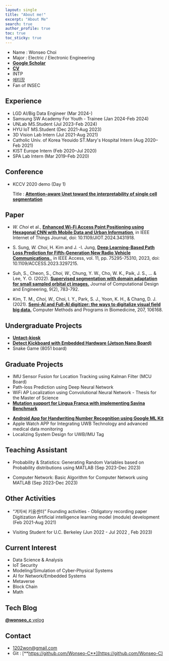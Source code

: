 ```yaml
---
layout: single
title: "About me!"
excerpt: "About Me"
search: true
author_profile: true
toc: true
toc_sticky: true
--- 
```


<!--
## Profile
<center><img src="/assets/img/me.jpg" width="30%" height="30%" style="
border: 1px solid #cab6de;
border-radius: 50%;
padding: 5px;
-moz-border-radius: 50%;
-khtml-border-radius: 50%;
-webkit-border-radius: 50%;
"></center>
-->


* Name : Wonseo Choi
* Major : Electric / Electronic Engineering
* [**Google Scholar**](https://scholar.google.com/citations?user=LvQBjjkAAAAJ&hl=ko)
* [**CV**](https://wonseo-c.github.io/make_cv/resume_wonseo.pdf)
* INTP
* [에티장](https://fow.kr/find/귀살대다람쥐)
* Fan of INSEC

## Experience
* LGD AI/Big Data Engineer (Mar 2024-)
* Samsung SW Academy For Youth - Trainee (Jan 2024-Feb 2024)
* UNLab MS.Student (Jul 2023-Feb 2024)
* HYU IoT MS.Student (Dec 2021-Aug 2023)
* 3D Vision Lab Intern (Jul 2021-Aug 2021)
* Catholic Univ. of Korea Yeouido ST.Mary's Hospital Intern (Aug 2020–Feb 2021)
* KIST Europe Intern (Feb 2020–Jul 2020)
* SPA Lab Intern (Mar 2019–Feb 2020)


## Conference
* KCCV 2020 demo (Day 1)

    Title :     [**Attention-aware Unet toward the interpretability of single cell segmentation**](https://kcvs.kr/front/2020_program)


## Paper

* *W. Choi* et al., [**Enhanced Wi-Fi Access Point Positioning using Hexagonal CNN with Mobile Data and Urban Information**](https://ieeexplore.ieee.org/document/10605903), in IEEE Internet of Things Journal, doi: 10.1109/JIOT.2024.3431918.

* S. Sung, *W. Choi*, H. Kim and J. -I. Jung, [**Deep Learning-Based Path Loss Prediction for Fifth-Generation New Radio Vehicle Communications.**](https://ieeexplore.ieee.org/abstract/document/10188816), in IEEE Access, vol. 11, pp. 75295-75310, 2023, doi: 10.1109/ACCESS.2023.3297215.

* Suh, S., Cheon, S., *Choi, W.*, Chung, Y. W., Cho, W. K., Paik, J. S., ... & Lee, Y. O. (2022). [**Supervised segmentation with domain adaptation for small sampled orbital ct images.**](https://academic.oup.com/jcde/article/9/2/783/6570458) Journal of Computational Design and Engineering, 9(2), 783-792.

* Kim, T. M., *Choi, W.*, Choi, I. Y., Park, S. J., Yoon, K. H., & Chang, D. J. (2021). [**Semi-AI and Full-AI digitizer: the ways to digitalize visual field big data.**](https://www.sciencedirect.com/science/article/pii/S016926072100242X) Computer Methods and Programs in Biomedicine, 207, 106168.

<!-- * Thesis for the Master of Science; 
	[**Enhanced Wi-Fi Acess Point Positioning based on Hexagonal CNN using Mobile Measurement and Building/Road Information**](https://hanyang.dcollection.net/srch/srchDetail/200000725228) -->


<!-- ## Patent
* Yongoh Lee, Youngjun Kim, Baeckkyeong Sung, Changsun Ryu, Jihoon Park, Jayoung Park, Sungho Suh, *Wonseo Choi*, Taegeol Lee, Ikhwan Kwon [**Method and apparatus for non-invasive real-time monitoring of behavior patterns of ecological species for ecotoxicity risk assessment.**](https://doi.org/10.8080/1020200115178), KR-Application No. 10-2020-0115178

* Yunsang Cho, *Wonseo Choi* **"Federate learning system for generative adversarial network"**,  KR-Application -->


## Undergraduate Projects
* [**Untact-kiosk**](https://github.com/Wonseo-C/graduation)
* [**Detect Kickboard with Embedded Hardware (Jetson Nano Board)**](https://github.com/Wonseo-C/undergraduate_project2)
* Snake Game (8051 board)

## Graduate Projects
* IMU Sensor Fusion for Location Tracking using Kalman Filter (MCU Board)
* Path-loss Prediction using Deep Neural Network
* WiFi AP Localization using Convolutional Neural Network - Thesis for the Master of Science
* [**Mutation support for Lingua Franca with implementing Savina Benchmark**](https://github.com/hyu-iot/lf_benchmark_choi)
<!-- * [**Classifying the Plant Village dataset in low power embedded board**](https://github.com/Wonseo-C/PlantVillage) -->
* [**Android App for Handwriting Number Recognition using Google ML Kit**](https://github.com/Wonseo-C/AndroidProject)
* Apple Watch APP for Integrating UWB Technology and advanced medical data monitoring
* Localizing System Design for UWB/IMU Tag

## Teaching Assistant
* Probability & Statistics: Generating Random Variables based on Probability distributions using MATLAB (Sep 2023-Dec 2023)

* Computer Network: Basic Algorithm for Computer Network using MATLAB (Sep 2023-Dec 2023)

## Other Activities
* “겨자씨 키움센터” Founding activities - Obligatory recording paper Digitization Artificial intelligence learning model (module) development (Feb 2021-Aug 2021)

* Visiting Student for U.C. Berkeley (Jun 2022 - Jul 2022 , Feb 2023)


## Current Interest
* Data Science & Analysis
* IoT Security
* Modeling/Simulation of Cyber-Physical Systems
* AI for Network/Embedded Systems
* Metaverse
* Block Chain
* Math

## Tech Blog
[**@wonseo_c** velog](https://velog.io/@wonseo_c)

## Contact
 * 1202won@gmail.com
 * Git : [**https://github.com/Wonseo-C**](https://github.com/Wonseo-C)
